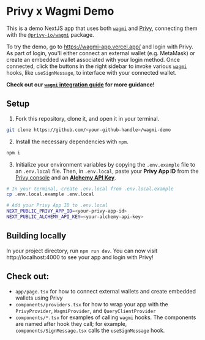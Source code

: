 # Privy x Wagmi Demo

This is a demo NextJS app that uses both [`wagmi`](https://wagmi.sh/) and [Privy](https://www.privy.io/), connecting them with the [`@privy-io/wagmi`](https://www.npmjs.com/package/@privy-io/wagmi) package. 

To try the demo, go to https://wagmi-app.vercel.app/ and login with Privy. As part of login, you'll either connect an external wallet (e.g. MetaMask) or create an embedded wallet associated with your login method. Once connected, click the buttons in the right sidebar to invoke various [`wagmi`](https://wagmi.sh/) hooks, like `useSignMessage`, to interface with your connected wallet. 

**Check out our [`wagmi` integration guide](https://docs.privy.io/guide/guides/wagmi) for more guidance!**

## Setup

1. Fork this repository, clone it, and open it in your terminal.
```sh
git clone https://github.com/<your-github-handle>/wagmi-demo
```

2. Install the necessary dependencies with `npm`.
```sh
npm i 
```

3. Initialize your environment variables by copying the `.env.example` file to an `.env.local` file. Then, in `.env.local`, paste your **Privy App ID** from the [Privy console](https://console.privy.io) and an [**Alchemy API Key**](https://www.alchemy.com/). 
```sh
# In your terminal, create .env.local from .env.local.example
cp .env.local.example .env.local

# Add your Privy App ID to .env.local
NEXT_PUBLIC_PRIVY_APP_ID=<your-privy-app-id>
NEXT_PUBLIC_ALCHEMY_API_KEY=<your-alchemy-api-key>
```

## Building locally

In your project directory, run `npm run dev`. You can now visit http://localhost:4000 to see your app and login with Privy!

## Check out:
- `app/page.tsx` for how to connect external wallets and create embedded wallets using Privy
- `components/providers.tsx` for how to wrap your app with the `PrivyProvider`, `WagmiProvider`, and `QueryClientProvider`
- `components/*.tsx` for examples of calling `wagmi` hooks. The components are named after hook they call; for example, `components/SignMessage.tsx` calls the `useSignMessage` hook. 
